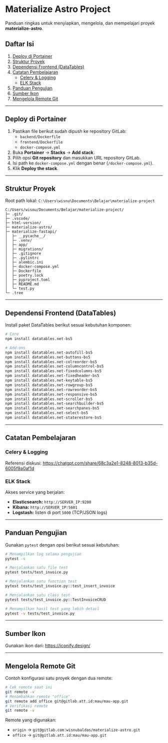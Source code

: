 # Materialize Astro Project

Panduan ringkas untuk menyiapkan, mengelola, dan mempelajari proyek **materialize-astro**.

## Daftar Isi
1. [Deploy di Portainer](#deploy-di-portainer)
2. [Struktur Proyek](#struktur-proyek)
3. [Dependensi Frontend (DataTables)](#dependensi-frontend-datatables)
4. [Catatan Pembelajaran](#catatan-pembelajaran)
   - [Celery & Logging](#celery--logging)
   - [ELK Stack](#elk-stack)
5. [Panduan Pengujian](#panduan-pengujian)
6. [Sumber Ikon](#sumber-ikon)
7. [Mengelola Remote Git](#mengelola-remote-git)

---

## Deploy di Portainer
1. Pastikan file berikut sudah dipush ke repository GitLab:
   - `backend/Dockerfile`
   - `frontend/Dockerfile`
   - `docker-compose.yml`
2. Buka **Portainer** → **Stacks** → **Add stack**.
3. Pilih opsi **Git repository** dan masukkan URL repository GitLab.
4. Isi path ke `docker-compose.yml` dengan benar (`/docker-compose.yml`).
5. Klik **Deploy the stack**.

---

## Struktur Proyek
Root path lokal: `C:\Users\wisnu\Documents\Belajar\materialize-project`

```
C:/Users/wisnu/Documents/Belajar/materialize-project/
├─ .git/
├─ .vscode/
├─ html-version/
├─ materialize-astro/
├─ materialize-fastapi/
│  ├─ __pycache__/
│  ├─ .venv/
│  ├─ app/
│  ├─ migrations/
│  ├─ .gitignore
│  ├─ .pylintrc
│  ├─ alembic.ini
│  ├─ docker-compose.yml
│  ├─ Dockerfile
│  ├─ poetry.lock
│  ├─ pyproject.toml
│  ├─ README.md
│  └─ test.py
└─ .tree
```

---

## Dependensi Frontend (DataTables)
Install paket DataTables berikut sesuai kebutuhan komponen:

```bash
# Core
npm install datatables.net-bs5

# Add-ons
npm install datatables.net-autofill-bs5
npm install datatables.net-buttons-bs5
npm install datatables.net-colreorder-bs5
npm install datatables.net-columncontrol-bs5
npm install datatables.net-fixedcolumns-bs5
npm install datatables.net-fixedheader-bs5
npm install datatables.net-keytable-bs5
npm install datatables.net-rowgroup-bs5
npm install datatables.net-rowreorder-bs5
npm install datatables.net-responsive-bs5
npm install datatables.net-scroller-bs5
npm install datatables.net-searchbuilder-bs5
npm install datatables.net-searchpanes-bs5
npm install datatables.net-select-bs5
npm install datatables.net-staterestore-bs5
```

---

## Catatan Pembelajaran

### Celery & Logging
Referensi diskusi: <https://chatgpt.com/share/68c3a2e1-8248-8013-b35d-6005f9a0af1d>

### ELK Stack
Akses service yang berjalan:

- **Elasticsearch:** `http://SERVER_IP:9200`
- **Kibana:** `http://SERVER_IP:5601`
- **Logstash:** listen di port `5000` (TCP/JSON logs)

---

## Panduan Pengujian
Gunakan `pytest` dengan opsi berikut sesuai kebutuhan:

```bash
# Menampilkan log selama pengujian
pytest -s

# Menjalankan satu file test
pytest tests/test_invoice.py

# Menjalankan satu function test
pytest tests/test_invoice.py::test_insert_invoice

# Menjalankan satu class test
pytest tests/test_invoice.py::TestInvoiceCRUD

# Menampilkan hasil test yang lebih detail
pytest -v tests/test_invoice.py
```

---

## Sumber Ikon
Gunakan ikon dari: <https://iconify.design/>

---

## Mengelola Remote Git
Contoh konfigurasi satu proyek dengan dua remote:

```bash
# Cek remote saat ini
git remote -v
# Menambahkan remote "office"
git remote add office git@gitlab.att.id:mau/mau-app.git
# Verifikasi remote
git remote -v
```

Remote yang digunakan:
- `origin` → `git@gitlab.com:wisnubaldas/materialize-astro.git`
- `office` → `git@gitlab.att.id:mau/mau-app.git`

